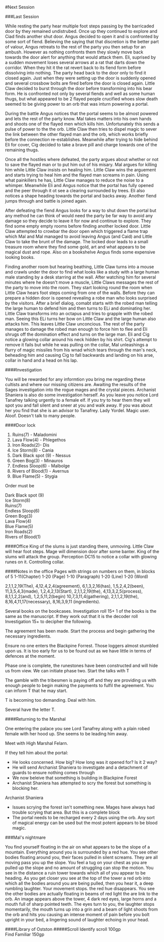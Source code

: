 #Next Session

###Last Session

  While resting the party hear multiple foot steps passing by the barricaded door by they remained undistrubed. Once up they continued to explore and Ciad finds another shut door. Angus decided to open it and is confronted by some sort of fiend. Believing the saying that that discretion is the better part of valour, Angus retreats to the rest of the party you then setup for an ambush. However as nothing confronts them they slowly move back towards the door alert for anything that would attack them. Eli, suprised by a sudden movement loses several arrows at a rat that darts down the corridor. When they hit it the rat revert back to its fiend form before dissolving into nothing. The party head back to the door only to find it closed again. Just when they were setting up the door is suddenly opened and several crossbow bolts are fired before the door is closed again. Little Claw decided to burst through the door before transforming into his bear form. He is confronted not only by several fiends and well as some human thugs, but what appeared to be 2 flayed people crucified whoes slow death seemed to be giving power to an orb that was inturn powering a portal.
  
  During the battle Angus notices that the portal seems to be almost powered and lets the rest of the party know. Mal takes matters into his own hands and shoots one of the flayed men which kills him. Unfortunately this sends a pulse of power to the the orb. Little Claw then tries to dispel magic to sever the link between the other flayed man and the orb, which works briefly before the connection re-establishes. Meanwhile after trying to hide behind Eli for cover, Cig decided to take a brave pill and charge towards one of the remaining thugs.
  
  Once all the hostiles where defeated, the party argues about whether or not to save the flayed man or to put him out of his misary. Mal argues for killing him while Little Claw insists on healing him. Little Claw wins the arguement and starts trying to heal him and the flayed man screams in pain. Using what painkillers he has, Little Claw manages to reduce the noise to a whimper. Meanwhile Eli and Angus notice that the portal has fully opened and the peer through it ot see a clearing surrounded by trees. Eli also notices a shape heading towards the portal and backs away. Another fiend jumps through and battle is joined again.
  
  After defeating the fiend Angus looks for a way to shut down the portal but any method he can think of would need the party be far way to avoid any damage so they decide to leave it for now and continue to explore. They find some empty empty rooms before finding another locked door. Little Claw attempted to crowbar the door open which triggered a flame trap which Mal and Mal managed to avoid leaving Angus (and Caid) and Little Claw to take the brunt of the damage. The locked door leads to a small treasure room where they find some gold, art and what appears to be magical dust and rope. Also on a bookshelve Angus finds some expensive looking books.
  
  Finding another room but hearing beathing, Little Claw turns into a mouse and crawls under the door to find what looks like a study with a large human male standing by a desk starring at the wall. After watching him for several minutes where he doesn't move a muscle, Little Claws messages the rest of the party to move into the room. They start looking round the room when Little Claw hears foot steps coming from one of the walls. Before they can prepare a hidden door is opened revealing a robe man who looks surprised by the visitors. After a brief dialog, comabt starts with the robed man telling the large human to defend him and then turns to ELi and dominating her. Little Claw transforms into an octapus and tries to grapple with the robed man. Seeing this ELi turns her bow on Little Claw and the large human also attacks him. This leaves Little Claw unconcious. The rest of the party manages to damage the robed man enough to force him to flee and Eli shrugs off the domination effect and turns on the large man. Eli and Cig notice a glowing collar around his neck hidden by his shirt. Cig's attempt to remove it fails but while he was pulling on the collar, Mal unleashings a flurry of magic missiles from his wnad which tears through the man's neck, beheading him and causing Cig to fall backwards and landing on his arse, collar in hand and a head on his lap.
  






####Investigation 

You will be rewarded for any informtion you bring me regarding these cultists and where our missing citizens are. Awaiting the results of the Sages investigation into the rogue mages and the crystal pieces. Archanist Shaniera is also do some investigation herself. As you leave you notice Lord Tanafrey talking urgently to a female elf. If you try to hear them they will spot you and fall silent and sneer at you and walk away. If you was about her you find that she is an advisor to Tanafrey. Lady Yordel. Magic user. Aloof. Doesn't talk to many people.

####Door lock

1. Ruins(7) - Maladomini  
2. Lava Flow(4) - Phlegethos
3. Iron Roads(2)- Dis  
4. Ice Storm(8) - Cania  
5. Dark Black spot (9) - Nessus   
6. Green Bog(3) - Minauros  
7. Endless Sloop(6) - Malbolge
8. Rivers of Blood(1) - Avernus 
9. Blue Flame(5) - Stygia  

Order must be 

Dark Black spot (9)  
Ice Storm(8)  
Ruins(7)  
Endless Sloop(6)  
Green Bog(3)  
Lava Flow(4)  
Blue Flame(5)  
Iron Roads(2)  
Rivers of Blood(1)  



####Office
King of the slums is just standing there, unmoving. Little Claw will hear foot steps.
Mage will dimension door after some banter. King of the slums will attack the group. Perception DC15 to notice a collar with glowing runes on it. Controlling collar.

####Notes in the office
Pages with strings on numbers on them, in blocks of 5
1-11(Chapter)
1-20 (Page)
1-10 (Paragraph)
1-20 (Line)
1-20 (Word)

2,1,1,2,19(The), 4,12,4,2,4(agreement), 6,1,3,2,16(has), 1,5,2,4,2(been), 11,3,5,4,3(made), 1,2,4,2,13(Start), 2,1,1,2,19(the), 4,13,3,2,5(process), 8,1,1,2,2(and), 1,2,5,11,2(begin) 10,7,3,11,4(gathering), 2,1,1,2,19(the), 8,16,4,11,17(necessary), 8,16,3,9,11 (ingredients).

Several books on the bookcases. Investigation roll 15+ 1 of the books is the same as the manuscript.
If they work out that it is the decoder roll Investigation 15+ to decipher the following.

The agreement has been made. Start the process and begin gathering the necessary ingredients.  

Ensure no one enters the Blackpine Forrest. Those loggers almost stumbled upon us. It is too early for us to be found out as we have little in terms of defences at the moment.  

Phase one is complete, the runestones have been constructed and will hide us from view. We can initiate phase two. Start the talks with T  

The gamble with the tribesmen is paying off and they are providing us with enough people to begin making the payments to fulfil the agreement. You can inform T that he may start.  

T is becoming too demanding. Deal with him.

Several have the letter T.


####Returning to the Marshal

One entering the palace you see Lord Tanafrey along with a plain robed female with her hood up. She seems to be leading him away.

Meet with High Marshal Felarn.  

If they tell him about the portal:
* He looks concerned. How big? How long was it opened for? Is it 2 way?
* He will send Archanist Shaniera to investigate and a detachment of guards to ensure nothing comes through
* We now beleive that something is building in Blackpine Forest
* Archanist Shaniera has attempted to scry the forest but something is blocking her.

Archanist Shaniera
* Issues scrying the forest isn't something new. Mages have always had trouble scrying that area. But this is a complete block
* The portal needs to be recharged every 2 days using the orb. Any sort of magical energy can be used but the most potent appears to be blood magic.

###Mal's nightmare

You find yourself floating in the air on what appears to be the slope of a mountain. Everything around you is surrounded by a red hue. You see other bodies floating around you, their faces pulled in silent screams. They are all moving pass you up the slope. You feel a tug on your chest as you are pulled up the slope and no amount of struggling can stop the motion. You see in the distance a ruin tower towards which all of you appear to be heading. As you get closer you see at the top of the tower a red orb into which all the bodies around you are being pulled, then you hear it, a deep rumbling laughter. Your movement stops. the red hue disappears. You see the other bodies are actually floating in beams of red light the are link to the orb. An image appears above the tower, 4 dark red eyes, large horns and a mouth full of sharp pointed teeth. The eyes turn to you, the laughter stops momentarily, the mouth turns up into a grin and a beam of light shoots from the orb and hits you causing an intense moment of pain before you bolt upright in your bed, a lingering sound of laughter echoing in your head.


####Library of Ostston
#####Scroll
Identify scroll 100gp  
Find Familiar 150gp  


